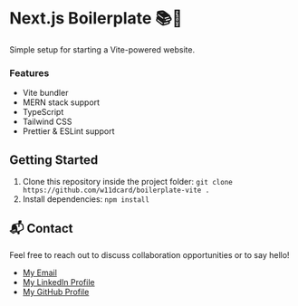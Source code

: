 # Next.js Boilerplate 📚🚀

Simple setup for starting a Vite-powered website.

### Features

- Vite bundler
- MERN stack support
- TypeScript
- Tailwind CSS
- Prettier & ESLint support

## Getting Started

1. Clone this repository inside the project folder: `git clone https://github.com/w11dcard/boilerplate-vite .`
2. Install dependencies: `npm install`

## 📬 Contact

Feel free to reach out to discuss collaboration opportunities or to say hello!

- [My Email](mailto:matheus.felipe.19rt@gmail.com)
- [My LinkedIn Profile](https://www.linkedin.com/in/matheus-mortari-19rt/)
- [My GitHub Profile](https://github.com/w11dcard)
